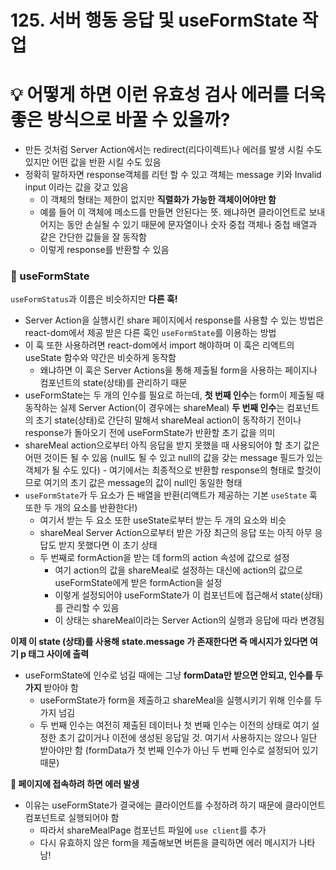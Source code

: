# 125. 서버 행동 응답 및 useFormState 작업

# 💡 어떻게 하면 이런 유효성 검사 에러를 더욱 좋은 방식으로 바꿀 수 있을까?

- 만든 것처럼 Server Action에서는 redirect(리다이렉트)나 에러를 발생 시킬 수도 있지만 어떤 값을 반환 시킬 수도 있음
- 정확히 말하자면 response객체를 리턴 할 수 있고 객체는 message 키와 Invalid input 이라는 값을 갖고 있음
  - 이 객체의 형태는 제한이 없지만 **직렬화가 가능한 객체이어야만 함**
  - 예를 들어 이 객체에 메소드를 만들면 안된다는 뜻.
    왜냐하면 클라이언트로 보내어지는 동안 손실될 수 있기 때문에
    문자열이나 숫자 중첩 객체나 중첩 배열과 같은 간단한 값들을 잘 동작함
  - 이렇게 response를 반환할 수 있음

### 📎 useFormState

`useFormStatus`과 이름은 비슷하지만 **다른 훅!**

- Server Action을 실행시킨 share 페이지에서 response를 사용할 수 있는 방법은 react-dom에서 제공 받은 다른 훅인 `useFormState`를 이용하는 방법
- 이 훅 또한 사용하려면 react-dom에서 import 해야하며 이 훅은 리액트의 useState 함수와 약간은 비슷하게 동작함
  - 왜냐하면 이 훅은 Server Actions을 통해 제출될 form을 사용하는 페이지나 컴포넌트의 state(상태)를 관리하기 때문
- useFormState는 두 개의 인수를 필요로 하는데,
  **첫 번째 인수**는 form이 제출될 때 동작하는 실제 Server Action(이 경우에는 shareMeal)
  **두 번째 인수**는 컴포넌트의 초기 state(상태)로 간단히 말해서 shareMeal action이 동작하기 전이나 response가 돌아오기 전에 useFormState가 반환할 초기 값을 의미
- shareMeal action으로부터 아직 응답을 받지 못했을 때 사용되어야 할 초기 값은 어떤 것이든 될 수 있음
  (null도 될 수 있고 null의 값을 갖는 message 필드가 있는 객체가 될 수도 있다) - 여기에서는 최종적으로 반환할 response의 형태로 할것이므로 여기의 초기 값은 message의 값이 null인 동일한 형태
- `useFormState`가 두 요소가 든 배열을 반환(리액트가 제공하는 기본 `useState` 훅 또한 두 개의 요소를 반환한다!)
  - 여기서 받는 두 요소 또한 useState로부터 받는 두 개의 요소와 비슷
  - shareMeal Server Action으로부터 받은 가장 최근의 응답 또는 아직 아무 응답도 받지 못했다면 이 초기 상태
  - 두 번째로 formAction을 받는 데 form의 action 속성에 값으로 설정
    - 여기 action의 값을 shareMeal로 설정하는 대신에 action의 값으로 useFormState에게 받은 formAction을 설정
    - 이렇게 설정되어야 useFormState가 이 컴포넌트에 접근해서 state(상태)를 관리할 수 있음
    - 이 상태는 shareMeal이라는 Server Action의 실행과 응답에 따라 변경됨

**이제 이 state (상태)를 사용해 state.message 가 존재한다면 즉 메시지가 있다면 여기 p 태그 사이에 출력**

- useFormState에 인수로 넘길 때에는 그냥 **formData만 받으면 안되고, 인수를 두 가지** 받아야 함
  - useFormState가 form을 제출하고 shareMeal을 실행시키기 위해 인수를 두 가지 넘김
  - 두 번째 인수는 여전히 제출된 데이터나 첫 번째 인수는 이전의 상태로 여기 설정한 초기 값이거나 이전에 생성된 응답일 것. 여기서 사용하지는 않으나 일단 받아야만 함
    (formData가 첫 번째 인수가 아닌 두 번째 인수로 설정되어 있기 때문)

**🚫 페이지에 접속하려 하면 에러 발생**

- 이유는 useFormState가 결국에는 클라이언트를 수정하려 하기 때문에 클라이언트 컴포넌트로 실행되어야 함
  - 따라서 shareMealPage 컴포넌트 파일에 `use client`를 추가
  - 다시 유효하지 않은 form을 제출해보면 버튼을 클릭하면 에러 메시지가 나타남!
